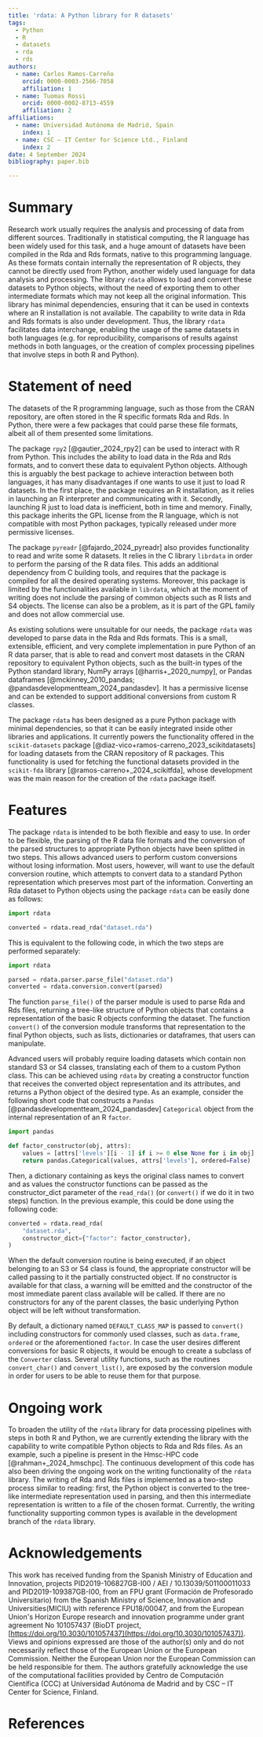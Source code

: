 ```yaml
---
title: 'rdata: A Python library for R datasets'
tags:
  - Python
  - R
  - datasets
  - rda
  - rds
authors:
  - name: Carlos Ramos-Carreño
    orcid: 0000-0003-2566-7058
    affiliation: 1
  - name: Tuomas Rossi
    orcid: 0000-0002-8713-4559
    affiliation: 2
affiliations:
  - name: Universidad Autónoma de Madrid, Spain
    index: 1
  - name: CSC – IT Center for Science Ltd., Finland
    index: 2
date: 4 September 2024
bibliography: paper.bib

---
```


# Summary

Research work usually requires the analysis and processing of data from different sources.
Traditionally in statistical computing, the R language has been widely used for this task, and a huge amount of datasets have been compiled in the Rda and Rds formats, native to this programming language.
As these formats contain internally the representation of R objects, they cannot be directly used from Python, another widely used language for data analysis and processing.
The library `rdata` allows to load and convert these datasets to Python objects, without the need of exporting them to other intermediate formats which may not keep all the original information.
This library has minimal dependencies, ensuring that it can be used in contexts where an R installation is not available.
The capability to write data in Rda and Rds formats is also under development.
Thus, the library `rdata` facilitates data interchange, enabling the usage of the same datasets in both languages (e.g. for reproducibility, comparisons of results against methods in both languages, or the creation of complex processing pipelines that involve steps in both R and Python).

# Statement of need

The datasets of the R programming language, such as those from the CRAN repository, are often stored in the R specific formats Rda and Rds.
In Python, there were a few packages that could parse these file formats, albeit all of them presented some limitations.

The package `rpy2` [@gautier_2024_rpy2] can be used to interact with R from Python.
This includes the ability to load data in the Rda and Rds formats, and to convert these data to equivalent Python objects.
Although this is arguably the best package to achieve interaction between both languages, it has many disadvantages if one wants to use it just to load R datasets.
In the first place, the package requires an R installation, as it relies in launching an R interpreter and communicating with it.
Secondly, launching R just to load data is inefficient, both in time and memory.
Finally, this package inherits the GPL license from the R language, which is not compatible with most Python packages, typically released under more permissive licenses.

The package `pyreadr` [@fajardo_2024_pyreadr] also provides functionality to read and write some R datasets.
It relies in the C library `librdata` in order to perform the parsing of the R data files.
This adds an additional dependency from C building tools, and requires that the package is compiled for all the desired operating systems.
Moreover, this package is limited by the functionalities available in `librdata`, which at the moment of writing
does not include the parsing of common objects such as R lists and S4 objects.
The license can also be a problem, as it is part of the GPL family and does not allow commercial use.

As existing solutions were unsuitable for our needs, the package `rdata` was developed to parse data in the Rda and Rds formats.
This is a small, extensible, efficient, and very complete implementation in pure Python of an R data parser, that is able to read and convert most datasets in the CRAN repository to equivalent Python objects, such as the built-in types of the Python standard library, NumPy arrays [@harris+_2020_numpy], or Pandas dataframes [@mckinney_2010_pandas; @pandasdevelopmentteam_2024_pandasdev].
It has a permissive license and can be extended to support additional conversions from custom R classes.

The package `rdata` has been designed as a pure Python package with minimal dependencies, so that it can be easily integrated inside other libraries and applications.
It currently powers the functionality offered in the `scikit-datasets` package [@diaz-vico+ramos-carreno_2023_scikitdatasets] for loading datasets from the CRAN repository of R packages.
This functionality is used for fetching the functional datasets provided in the `scikit-fda` library [@ramos-carreno+_2024_scikitfda], whose development was the main reason for the creation of the `rdata` package itself.

# Features

The package `rdata` is intended to be both flexible and easy to use.
In order to be flexible, the parsing of the R data file formats and the conversion of the parsed structures to appropriate Python objects have been splitted in two steps.
This allows advanced users to perform custom conversions without losing information.
Most users, however, will want to use the default conversion routine, which attempts to convert data to a standard Python representation which preserves most part of the information.
Converting an Rda dataset to Python objects using the package `rdata` can be easily done as follows:

```python
import rdata

converted = rdata.read_rda("dataset.rda")
```

This is equivalent to the following code, in which the two steps are performed separately:

```python
import rdata

parsed = rdata.parser.parse_file("dataset.rda")
converted = rdata.conversion.convert(parsed)
```

The function `parse_file()` of the parser module is used to parse Rda and Rds files, returning a tree-like structure of Python objects that contains a representation of the basic R objects conforming the dataset.
The function `convert()` of the conversion module transforms that representation to the final Python objects, such as lists, dictionaries or dataframes, that users can manipulate.

Advanced users will probably require loading datasets which contain non standard S3 or S4 classes, translating each of them to a custom Python class.
This can be achieved using `rdata` by creating a constructor function that receives the converted object representation and its attributes, and returns a Python object of the desired type.
As an example, consider the following short code that constructs a `Pandas` [@pandasdevelopmentteam_2024_pandasdev] `Categorical` object from the internal representation of an R `factor`.

```python
import pandas

def factor_constructor(obj, attrs):
    values = [attrs['levels'][i - 1] if i >= 0 else None for i in obj]
    return pandas.Categorical(values, attrs['levels'], ordered=False)
```

Then, a dictionary containing as keys the original class names to convert and as values the constructor functions can be passed as the constructor_dict parameter of the `read_rda()` (or `convert()` if we do it in two steps) function.
In the previous example, this could be done using the following code:

```python
converted = rdata.read_rda(
    "dataset.rda",
    constructor_dict={"factor": factor_constructor},
)
```

When the default conversion routine is being executed, if an object belonging to an S3 or S4 class is found, the appropriate constructor will be called passing to it the partially constructed object.
If no constructor is available for that class, a warning will be emitted and the constructor of the most immediate parent class available will be called.
If there are no constructors for any of the parent classes, the basic underlying Python object will be left without transformation.

By default, a dictionary named `DEFAULT_CLASS_MAP` is passed to `convert()` including constructors for commonly used classes, such as `data.frame`, `ordered` or the aforementioned `factor`.
In case the user desires different conversions for basic R objects, it would be enough to create a subclass of the `Converter` class.
Several utility functions, such as the routines `convert_char()` and `convert_list()`, are exposed by the conversion module in order for users to be able to reuse them for that purpose.

# Ongoing work

To broaden the utility of the `rdata` library for data processing pipelines with steps in both R and Python, we are currently extending the library with the capability to write compatible Python objects to Rda and Rds files.
As an example, such a pipeline is present in the Hmsc-HPC code [@rahman+_2024_hmschpc].
The continuous development of this code has also been driving the ongoing work on the writing functionality of the `rdata` library.
The writing of Rda and Rds files is implemented as a two-step process similar to reading: first, the Python object is converted to the tree-like intermediate representation used in parsing, and then this intermediate representation is written to a file of the chosen format.
Currently, the writing functionality supporting common types is available in the development branch of the `rdata` library.

# Acknowledgements

This work has received funding
from the Spanish Ministry of Education and Innovation, projects PID2019-106827GB-I00 / AEI / 10.13039/501100011033 and PID2019-109387GB-I00,
from an FPU grant (Formación de Profesorado Universitario) from the Spanish Ministry of Science, Innovation and Universities(MICIU) with reference FPU18/00047,
and from the European Union's Horizon Europe research and innovation programme under grant agreement No 101057437 (BioDT project, [https://doi.org/10.3030/101057437](https://doi.org/10.3030/101057437)).
Views and opinions expressed are those of the author(s) only and do not necessarily reflect those of the European Union or the European Commission. Neither the European Union nor the European Commission can be held responsible for them.
The authors gratefully acknowledge the use of the computational facilities provided by Centro de Computación Científica (CCC) at Universidad Autónoma de Madrid and by CSC – IT Center for Science, Finland.

# References